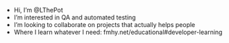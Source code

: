- Hi, I’m @LThePot
- I’m interested in QA and automated testing
- I’m looking to collaborate on projects that actually helps people
- Where I learn whatever I need: fmhy.net/educational#developer-learning

<!---
LThePot/LThePot is a ✨ special ✨ repository because its `README.md` (this file) appears on your GitHub profile.
You can click the Preview link to take a look at your changes.
--->
